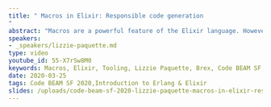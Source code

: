 ```yaml
---
title: " Macros in Elixir: Responsible code generation
"
abstract: "Macros are a powerful feature of the Elixir language. However, with great power comes great responsibility. In this talk we’ll explore how to leverage macros to reduce boilerplate, enforce best practices, and increase performance all while keeping code maintainable, readable, and idiomatic."
speakers:
- _speakers/lizzie-paquette.md
type: video
youtube_id: 55-X7rSw8M0
keywords: Macros, Elixir, Tooling, Lizzie Paquette, Brex, Code BEAM SF,
date: 2020-03-25
tags: Code BEAM SF 2020,Introduction to Erlang & Elixir
slides: /uploads/code-beam-sf-2020-lizzie-paquette-macros-in-elixir-responsible-code-generation-compressed.pdf
---
```

